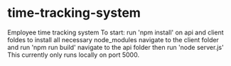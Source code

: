 # time-tracking-system
Employee time tracking system 
To start:
run 'npm install' on api and client foldes to install all necessary node_modules
navigate to the client folder and run 'npm run build'
navigate to the api folder then run 'node server.js'
This currently only runs locally on port 5000.
